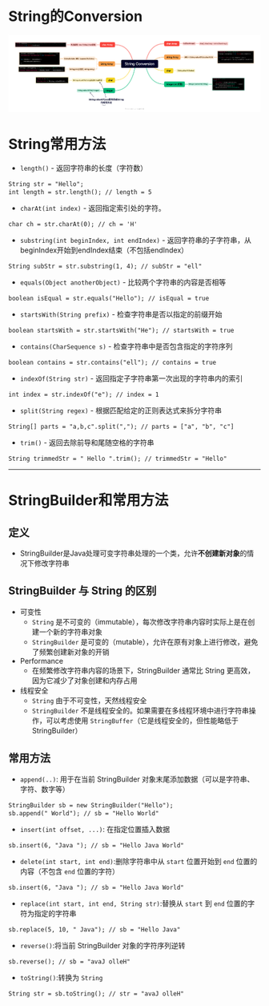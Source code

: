 # String的Conversion
![image](https://github.com/TomasZhu0321/LeetCode_Algorithm/blob/main/Chapter4_String/img/String%20Conversion.png)

# String常用方法
* `length()` - 返回字符串的长度（字符数）
```
String str = "Hello";
int length = str.length(); // length = 5
```
* `charAt(int index)` - 返回指定索引处的字符。
```
char ch = str.charAt(0); // ch = 'H'
```
* `substring(int beginIndex, int endIndex)` - 返回字符串的子字符串，从beginIndex开始到endIndex结束（不包括endIndex）
```
String subStr = str.substring(1, 4); // subStr = "ell"
```
* `equals(Object anotherObject)` - 比较两个字符串的内容是否相等
```
boolean isEqual = str.equals("Hello"); // isEqual = true
```
* `startsWith(String prefix)` - 检查字符串是否以指定的前缀开始
```
boolean startsWith = str.startsWith("He"); // startsWith = true
```
* `contains(CharSequence s)` - 检查字符串中是否包含指定的字符序列
```
boolean contains = str.contains("ell"); // contains = true
```
* `indexOf(String str)` - 返回指定子字符串第一次出现的字符串内的索引
```
int index = str.indexOf("e"); // index = 1
```
* `split(String regex)` - 根据匹配给定的正则表达式来拆分字符串
```
String[] parts = "a,b,c".split(","); // parts = ["a", "b", "c"]
```
* `trim()` - 返回去除前导和尾随空格的字符串
```
String trimmedStr = " Hello ".trim(); // trimmedStr = "Hello"
```
***
# StringBuilder和常用方法
## 定义
* StringBuilder是Java处理可变字符串处理的一个类，允许**不创建新对象**的情况下修改字符串
## StringBuilder 与 String 的区别
* 可变性
  * `String` 是不可变的（immutable），每次修改字符串内容时实际上是在创建一个新的字符串对象
  * `StringBuilder` 是可变的（mutable），允许在原有对象上进行修改，避免了频繁创建新对象的开销
* Performance
  * 在频繁修改字符串内容的场景下，StringBuilder 通常比 String 更高效，因为它减少了对象创建和内存占用
* 线程安全
  * `String` 由于不可变性，天然线程安全
  * `StringBuilder` 不是线程安全的。如果需要在多线程环境中进行字符串操作，可以考虑使用 `StringBuffer`（它是线程安全的，但性能略低于 StringBuilder）
## 常用方法
* `append(..)`: 用于在当前 StringBuilder 对象末尾添加数据（可以是字符串、字符、数字等）
```
StringBuilder sb = new StringBuilder("Hello");
sb.append(" World"); // sb = "Hello World"
```
* `insert(int offset, ...)`: 在指定位置插入数据
```
sb.insert(6, "Java "); // sb = "Hello Java World"
```
* `delete(int start, int end)`:删除字符串中从 `start` 位置开始到 `end` 位置的内容（不包含 `end` 位置的字符）
```
sb.insert(6, "Java "); // sb = "Hello Java World"
```
* `replace(int start, int end, String str)`:替换从 `start` 到 `end` 位置的字符为指定的字符串
```
sb.replace(5, 10, " Java"); // sb = "Hello Java"
```
* `reverse()`:将当前 StringBuilder 对象的字符序列逆转
```
sb.reverse(); // sb = "avaJ olleH"
```
* `toString()`:转换为 `String`
```
String str = sb.toString(); // str = "avaJ olleH"
```
